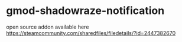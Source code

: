 # gmod-shadowraze-notification
open source addon available here https://steamcommunity.com/sharedfiles/filedetails/?id=2447382670
